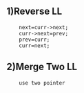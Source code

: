 ## 1)Reverse LL
        next=curr->next;
        curr->next=prev;
        prev=curr;
        curr=next;

## 2)Merge Two LL
        use two pointer